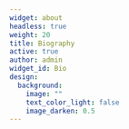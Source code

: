 ```yaml
---
widget: about
headless: true
weight: 20
title: Biography
active: true
author: admin
widget_id: Bio
design:
  background:
    image: ""
    text_color_light: false
    image_darken: 0.5
---
```

